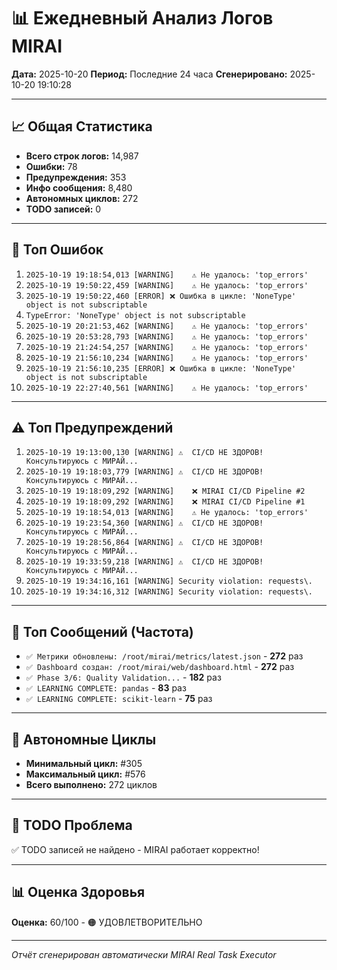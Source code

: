 # 📊 Ежедневный Анализ Логов MIRAI

**Дата:** 2025-10-20
**Период:** Последние 24 часа
**Сгенерировано:** 2025-10-20 19:10:28

---

## 📈 Общая Статистика

- **Всего строк логов:** 14,987
- **Ошибки:** 78
- **Предупреждения:** 353
- **Инфо сообщения:** 8,480
- **Автономных циклов:** 272
- **TODO записей:** 0

---

## 🔴 Топ Ошибок

1. `2025-10-19 19:18:54,013 [WARNING]    ⚠️ Не удалось: 'top_errors'`
2. `2025-10-19 19:50:22,459 [WARNING]    ⚠️ Не удалось: 'top_errors'`
3. `2025-10-19 19:50:22,460 [ERROR] ❌ Ошибка в цикле: 'NoneType' object is not subscriptable`
4. `TypeError: 'NoneType' object is not subscriptable`
5. `2025-10-19 20:21:53,462 [WARNING]    ⚠️ Не удалось: 'top_errors'`
6. `2025-10-19 20:53:28,793 [WARNING]    ⚠️ Не удалось: 'top_errors'`
7. `2025-10-19 21:24:54,257 [WARNING]    ⚠️ Не удалось: 'top_errors'`
8. `2025-10-19 21:56:10,234 [WARNING]    ⚠️ Не удалось: 'top_errors'`
9. `2025-10-19 21:56:10,235 [ERROR] ❌ Ошибка в цикле: 'NoneType' object is not subscriptable`
10. `2025-10-19 22:27:40,561 [WARNING]    ⚠️ Не удалось: 'top_errors'`

---

## ⚠️ Топ Предупреждений

1. `2025-10-19 19:13:00,130 [WARNING] ⚠️  CI/CD НЕ ЗДОРОВ! Консультируюсь с МИРАЙ...`
2. `2025-10-19 19:18:03,779 [WARNING] ⚠️  CI/CD НЕ ЗДОРОВ! Консультируюсь с МИРАЙ...`
3. `2025-10-19 19:18:09,292 [WARNING]    ❌ MIRAI CI/CD Pipeline #2`
4. `2025-10-19 19:18:09,292 [WARNING]    ❌ MIRAI CI/CD Pipeline #1`
5. `2025-10-19 19:18:54,013 [WARNING]    ⚠️ Не удалось: 'top_errors'`
6. `2025-10-19 19:23:54,360 [WARNING] ⚠️  CI/CD НЕ ЗДОРОВ! Консультируюсь с МИРАЙ...`
7. `2025-10-19 19:28:56,864 [WARNING] ⚠️  CI/CD НЕ ЗДОРОВ! Консультируюсь с МИРАЙ...`
8. `2025-10-19 19:33:59,218 [WARNING] ⚠️  CI/CD НЕ ЗДОРОВ! Консультируюсь с МИРАЙ...`
9. `2025-10-19 19:34:16,161 [WARNING] Security violation: requests\.`
10. `2025-10-19 19:34:16,312 [WARNING] Security violation: requests\.`

---

## 💬 Топ Сообщений (Частота)

- `✅ Метрики обновлены: /root/mirai/metrics/latest.json` - **272** раз
- `✅ Dashboard создан: /root/mirai/web/dashboard.html` - **272** раз
- `✅ Phase 3/6: Quality Validation...` - **182** раз
- `✅ LEARNING COMPLETE: pandas` - **83** раз
- `✅ LEARNING COMPLETE: scikit-learn` - **75** раз

---

## 🔄 Автономные Циклы

- **Минимальный цикл:** #305
- **Максимальный цикл:** #576
- **Всего выполнено:** 272 циклов

---

## 🚨 TODO Проблема

✅ TODO записей не найдено - MIRAI работает корректно!

---

## 📊 Оценка Здоровья

**Оценка:** 60/100 - 🟠 УДОВЛЕТВОРИТЕЛЬНО

---

*Отчёт сгенерирован автоматически MIRAI Real Task Executor*
